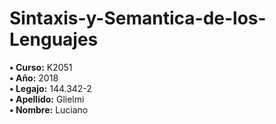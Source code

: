# Sintaxis-y-Semantica-de-los-Lenguajes
**• Curso:** K2051  
**• Año:** 2018  
**• Legajo:** 144.342-2   
**• Apellido:** Glielmi  
**• Nombre:** Luciano  
